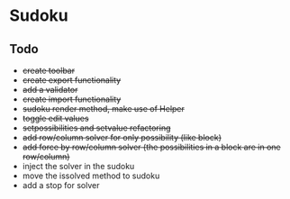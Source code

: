 # Sudoku

## Todo
- ~~create toolbar~~
- ~~create export functionality~~
- ~~add a validator~~
- ~~create import functionality~~
- ~~sudoku render method, make use of Helper~~
- ~~toggle edit values~~
- ~~setpossibilities and setvalue refactoring~~
- ~~add row/column solver for only possibility (like block)~~
- ~~add force by row/column solver (the possibilities in a block are in one row/column)~~
- inject the solver in the sudoku
- move the issolved method to sudoku
- add a stop for solver
